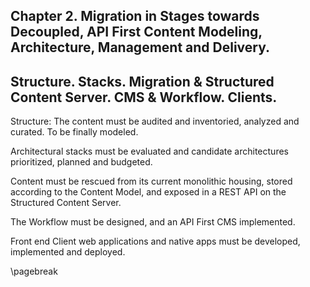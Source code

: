 ## Chapter 2. Migration in Stages towards Decoupled, API First Content Modeling, Architecture, Management and Delivery.

## Structure. Stacks. Migration & Structured Content Server. CMS & Workflow. Clients.

Structure: The content must be audited and inventoried, analyzed and curated. To be finally modeled.

Architectural stacks must be evaluated and candidate architectures prioritized, planned and budgeted.

Content must be rescued from its current monolithic housing, stored according to the Content Model, and exposed in a REST API on the Structured Content Server.

The Workflow must be designed, and an API First CMS implemented.

Front end Client web applications and native apps must be developed, implemented and deployed.

\pagebreak
